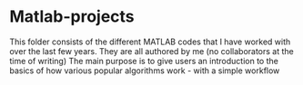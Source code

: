 # Matlab-projects
This folder consists of the different MATLAB codes that I have worked with over the last few years. 
They are all authored by me (no collaborators at the time of writing)
The main purpose is to give users an introduction to the basics of how various popular algorithms work - with a simple workflow
